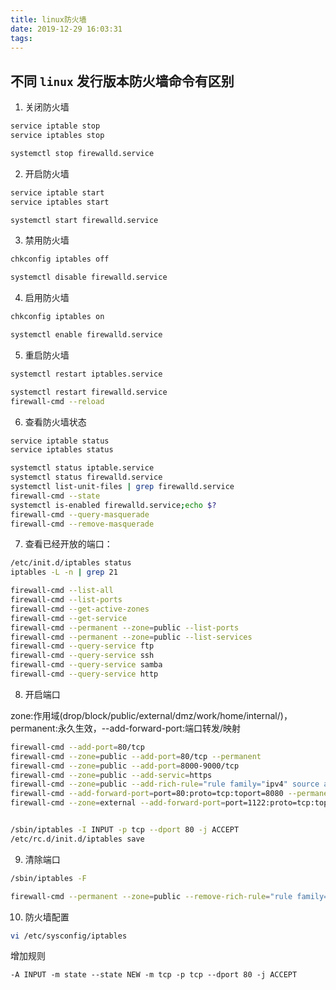 ```yaml
---
title: linux防火墙
date: 2019-12-29 16:03:31
tags:
---
```


## 不同 `linux` 发行版本防火墙命令有区别

1. 关闭防火墙

```sh
service iptable stop
service iptables stop

systemctl stop firewalld.service
```

2. 开启防火墙

```sh
service iptable start
service iptables start

systemctl start firewalld.service
```
<!-- more -->

3. 禁用防火墙

```sh
chkconfig iptables off

systemctl disable firewalld.service
```

4. 启用防火墙

```sh
chkconfig iptables on

systemctl enable firewalld.service
```

5. 重启防火墙

```sh
systemctl restart iptables.service

systemctl restart firewalld.service
firewall-cmd --reload
```

6. 查看防火墙状态

```sh
service iptable status
service iptables status

systemctl status iptable.service
systemctl status firewalld.service
systemctl list-unit-files | grep firewalld.service
firewall-cmd --state
systemctl is-enabled firewalld.service;echo $?
firewall-cmd --query-masquerade
firewall-cmd --remove-masquerade
```

7. 查看已经开放的端口：

```sh
/etc/init.d/iptables status
iptables -L -n | grep 21

firewall-cmd --list-all
firewall-cmd --list-ports
firewall-cmd --get-active-zones
firewall-cmd --get-service
firewall-cmd --permanent --zone=public --list-ports
firewall-cmd --permanent --zone=public --list-services
firewall-cmd --query-service ftp
firewall-cmd --query-service ssh
firewall-cmd --query-service samba
firewall-cmd --query-service http
```

8. 开启端口

zone:作用域(drop/block/public/external/dmz/work/home/internal/)，permanent:永久生效，--add-forward-port:端口转发/映射

```sh
firewall-cmd --add-port=80/tcp
firewall-cmd --zone=public --add-port=80/tcp --permanent
firewall-cmd --zone=public --add-port=8000-9000/tcp
firewall-cmd --zone=public --add-servic=https
firewall-cmd --zone=public --add-rich-rule="rule family="ipv4" source address="192.168.0.4/24" service name="http" accept"
firewall-cmd --add-forward-port=port=80:proto=tcp:toport=8080 --permanent
firewall-cmd --zone=external --add-forward-port=port=1122:proto=tcp:toport=22:toaddr=192.168.1.3 --permanent


/sbin/iptables -I INPUT -p tcp --dport 80 -j ACCEPT
/etc/rc.d/init.d/iptables save
```

9. 清除端口

```sh
/sbin/iptables -F

firewall-cmd --permanent --zone=public --remove-rich-rule="rule family="ipv4" source address="192.168.0.4/24" service name="http" accept"
```

10. 防火墙配置

```sh
vi /etc/sysconfig/iptables
```

增加规则

    -A INPUT -m state --state NEW -m tcp -p tcp --dport 80 -j ACCEPT

